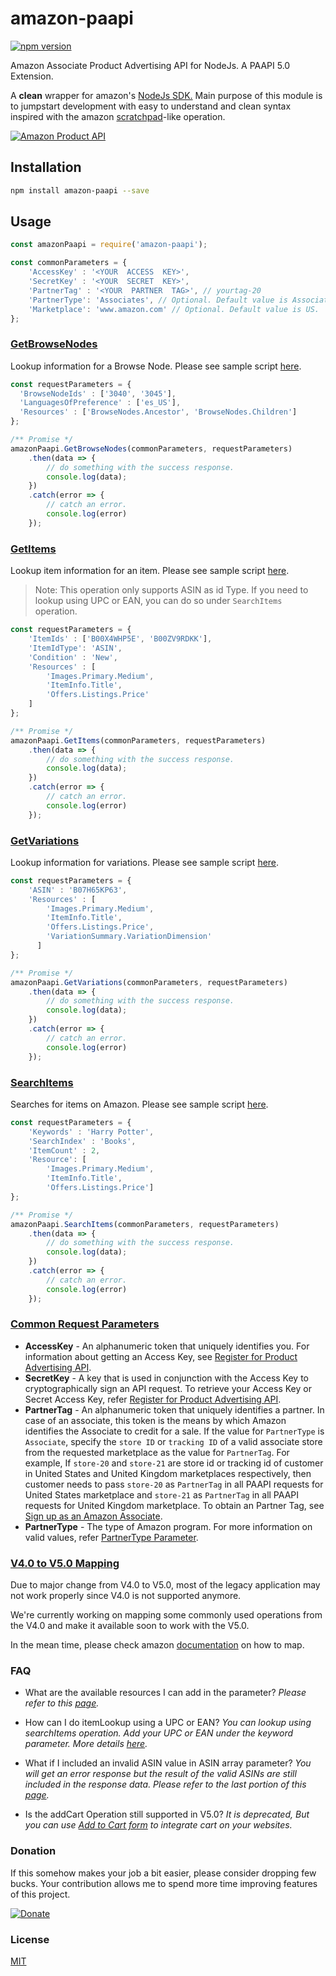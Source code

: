 # amazon-paapi
[![npm version](https://badge.fury.io/js/amazon-paapi.svg)](https://badge.fury.io/js/amazon-paapi)

Amazon Associate Product Advertising API for NodeJs. A PAAPI 5.0 Extension.

A **clean** wrapper for amazon's [NodeJs SDK.](https://webservices.amazon.com/paapi5/documentation/with-sdk.html#nodejs) Main purpose of this module is to jumpstart development with easy to understand and clean syntax inspired with the amazon [scratchpad](https://webservices.amazon.com/paapi5/scratchpad/index.html)-like operation.

[![Amazon Product API](https://d15ljbth6loks9.cloudfront.net/assets/logos/paapi5_documentation_logo.png)](https://webservices.amazon.com/paapi5/documentation/)

## Installation
```bash
npm install amazon-paapi --save
```
## Usage
```js
const amazonPaapi = require('amazon-paapi');

const commonParameters = {
	'AccessKey' : '<YOUR  ACCESS  KEY>',
	'SecretKey' : '<YOUR  SECRET  KEY>',
	'PartnerTag' : '<YOUR  PARTNER  TAG>', // yourtag-20
	'PartnerType': 'Associates', // Optional. Default value is Associates.
	'Marketplace': 'www.amazon.com' // Optional. Default value is US.
};
```

### [GetBrowseNodes](https://webservices.amazon.com/paapi5/documentation/getbrowsenodes.html)
Lookup information for a Browse Node. Please see sample script [here](https://github.com/jorgerosal/amazon-paapi/blob/master/sample/getBrowseNodes.js).
```js
const requestParameters = {
  'BrowseNodeIds' : ['3040', '3045'],
  'LanguagesOfPreference' : ['es_US'],
  'Resources' : ['BrowseNodes.Ancestor', 'BrowseNodes.Children']
};

/** Promise */
amazonPaapi.GetBrowseNodes(commonParameters, requestParameters)
    .then(data => {
        // do something with the success response.
        console.log(data);
    })
    .catch(error => {
        // catch an error.
        console.log(error)
    });
```


### [GetItems](https://webservices.amazon.com/paapi5/documentation/get-items.html)
Lookup item information for an item. Please see sample script [here](https://github.com/jorgerosal/amazon-paapi/blob/master/sample/getItems.js).

> Note: This operation only supports ASIN as id Type. If you need to
> lookup using UPC or EAN, you can do so under `SearchItems` operation.

```js
const requestParameters = {
	'ItemIds' : ['B00X4WHP5E', 'B00ZV9RDKK'],
	'ItemIdType': 'ASIN', 
	'Condition' : 'New',
	'Resources' : [ 
		'Images.Primary.Medium',
		'ItemInfo.Title',
		'Offers.Listings.Price'
	]
};

/** Promise */
amazonPaapi.GetItems(commonParameters, requestParameters)
    .then(data => {
        // do something with the success response.
        console.log(data);
    })
    .catch(error => {
        // catch an error.
        console.log(error)
    });
```

###  [GetVariations](https://webservices.amazon.com/paapi5/documentation/get-variations.html)
Lookup information for variations.  Please see sample script [here](https://github.com/jorgerosal/amazon-paapi/blob/master/sample/getVariations.js).
```js
const requestParameters = {
    'ASIN' : 'B07H65KP63',
    'Resources' : [
        'Images.Primary.Medium',
        'ItemInfo.Title',
        'Offers.Listings.Price',
        'VariationSummary.VariationDimension'
      ]
};

/** Promise */
amazonPaapi.GetVariations(commonParameters, requestParameters)
    .then(data => {
        // do something with the success response.
        console.log(data);
    })
    .catch(error => {
        // catch an error.
        console.log(error)
    });
```

###  [SearchItems](https://webservices.amazon.com/paapi5/documentation/search-items.html)
Searches for items on Amazon. Please see sample script [here](https://github.com/jorgerosal/amazon-paapi/blob/master/sample/searchItems.js).
```js
const requestParameters = {
    'Keywords' : 'Harry Potter',
    'SearchIndex' : 'Books',
    'ItemCount' : 2,
    'Resource': [
	    'Images.Primary.Medium',
	    'ItemInfo.Title', 
	    'Offers.Listings.Price']
};

/** Promise */
amazonPaapi.SearchItems(commonParameters, requestParameters)
    .then(data => {
        // do something with the success response.
        console.log(data);
    })
    .catch(error => {
        // catch an error.
        console.log(error)
    });
```

### [Common Request Parameters](https://webservices.amazon.com/paapi5/documentation/common-request-parameters.html)
	
 - **AccessKey** - An alphanumeric token that uniquely identifies you. For information about getting an Access Key, see  [Register for Product Advertising API](https://webservices.amazon.com/paapi5/documentation/register-for-pa-api.html).
 - 	**SecretKey** - A key that is used in conjunction with the Access Key to cryptographically sign an API request. To retrieve your Access Key or Secret Access Key, refer [Register for Product Advertising API](https://webservices.amazon.com/paapi5/documentation/register-for-pa-api.html).
 - **PartnerTag** - An alphanumeric token that uniquely identifies a partner. In case of an associate, this token is the means by which Amazon identifies the Associate to credit for a sale. If the value for `PartnerType` is `Associate`, specify the `store ID` or `tracking ID` of a valid associate store from the requested marketplace as the value for `PartnerTag`. For example, If `store-20` and `store-21` are store id or tracking id of customer in United States and United Kingdom marketplaces respectively, then customer needs to pass `store-20` as `PartnerTag` in all PAAPI requests for United States marketplace and `store-21` as `PartnerTag` in all PAAPI requests for United Kingdom marketplace. To obtain an Partner Tag, see [Sign up as an Amazon Associate](https://webservices.amazon.com/paapi5/documentation/troubleshooting/sign-up-as-an-associate.html).
 - **PartnerType** - The type of Amazon program. For more information on valid values, refer  [PartnerType Parameter](https://webservices.amazon.com/paapi5/documentation/common-request-parameters.html#partnertype).


### [V4.0 to V5.0 Mapping](%28https://webservices.amazon.com/paapi5/documentation/migration-guide/pa-api-40-to-50-mapping.html)
Due to major change from V4.0 to V5.0, most of the legacy application may not work properly since V4.0 is not supported anymore. 

We're currently working on mapping some commonly used operations from the V4.0 and make it available soon to work with the V5.0.

In the mean time, please check amazon  [documentation](https://webservices.amazon.com/paapi5/documentation/migration-guide/pa-api-40-to-50-mapping.html) on how to map.

### FAQ

- What are the available resources I can add in the parameter?
  *Please refer to this [page](https://webservices.amazon.com/paapi5/documentation/resources.html).*

- How can I do itemLookup using a UPC or EAN?
*You can lookup using searchItems operation. Add your UPC or EAN under the keyword parameter. More details [here](https://webservices.amazon.com/paapi5/documentation/use-cases/search-with-external-identifiers.html).*
- What if I included an invalid ASIN value in ASIN array parameter? 
*You will get an error response but the result of the valid ASINs are still included in the response data. Please refer to the last portion of this [page](https://webservices.amazon.com/paapi5/documentation/troubleshooting/processing-of-errors.html).*

- Is the addCart Operation still supported in V5.0? 
*It is deprecated, But you can use [Add to Cart form](https://webservices.amazon.com/paapi5/documentation/add-to-cart-form.html) to integrate cart on your websites.*

### Donation
If this somehow makes your job a bit easier, please consider dropping few bucks.
Your contribution allows me to spend more time improving features of this project.

[![Donate](https://www.paypalobjects.com/en_US/i/btn/btn_donate_LG.gif)](https://www.paypal.com/cgi-bin/webscr?cmd=_s-xclick&hosted_button_id=2N243HNZCXY7J&source=url)

### License
[MIT](https://github.com/jorgerosal/amazon-paapi/blob/master/LICENSE)
